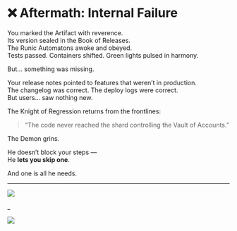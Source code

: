 # ❌ Aftermath: Internal Failure

You marked the Artifact with reverence.  
Its version sealed in the Book of Releases.  
The Runic Automatons awoke and obeyed.  
Tests passed. Containers shifted. Green lights pulsed in harmony.

But… something was missing.

Your release notes pointed to features that weren’t in production.  
The changelog was correct. The deploy logs were correct.  
But users… saw nothing new.

The Knight of Regression returns from the frontlines:

> “The code never reached the shard controlling the Vault of Accounts.”

The Demon grins.

He doesn’t block your steps —  
He **lets you skip one**.

And one is all he needs.

---

<a href="../../glossary.md">
  <img src="https://img.shields.io/badge/Consult%20the%20DevLore%20Glossary-5dade2?style=for-the-badge"/>
</a>

_

<a href="../../start-game.md">
  <img src="https://img.shields.io/badge/The%20ritual%20was%20real.%20The%20impact%20wasn't.%20Return-slategray?style=for-the-badge"/>
</a>
